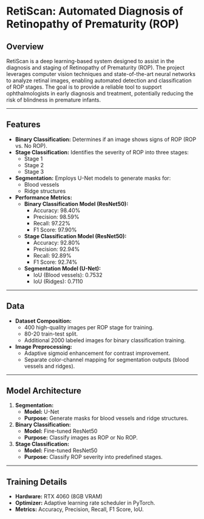 # RetiScan: Automated Diagnosis of Retinopathy of Prematurity (ROP)

## Overview
RetiScan is a deep learning-based system designed to assist in the diagnosis and staging of Retinopathy of Prematurity (ROP). The project leverages computer vision techniques and state-of-the-art neural networks to analyze retinal images, enabling automated detection and classification of ROP stages. The goal is to provide a reliable tool to support ophthalmologists in early diagnosis and treatment, potentially reducing the risk of blindness in premature infants.

---

## Features
- **Binary Classification:** Determines if an image shows signs of ROP (ROP vs. No ROP).
- **Stage Classification:** Identifies the severity of ROP into three stages:
  - Stage 1
  - Stage 2
  - Stage 3
- **Segmentation:** Employs U-Net models to generate masks for:
  - Blood vessels
  - Ridge structures
- **Performance Metrics:**
  - **Binary Classification Model (ResNet50):**
    - Accuracy: 98.40%
    - Precision: 98.59%
    - Recall: 97.22%
    - F1 Score: 97.90%
  - **Stage Classification Model (ResNet50):**
    - Accuracy: 92.80%
    - Precision: 92.94%
    - Recall: 92.89%
    - F1 Score: 92.74%
  - **Segmentation Model (U-Net):**
    - IoU (Blood vessels): 0.7532
    - IoU (Ridges): 0.7110

---

## Data
- **Dataset Composition:**
  - 400 high-quality images per ROP stage for training.
  - 80-20 train-test split.
  - Additional 2000 labeled images for binary classification training.
- **Image Preprocessing:**
  - Adaptive sigmoid enhancement for contrast improvement.
  - Separate color-channel mapping for segmentation outputs (blood vessels and ridges).

---

## Model Architecture
1. **Segmentation:**
   - **Model:** U-Net
   - **Purpose:** Generate masks for blood vessels and ridge structures.
2. **Binary Classification:**
   - **Model:** Fine-tuned ResNet50
   - **Purpose:** Classify images as ROP or No ROP.
3. **Stage Classification:**
   - **Model:** Fine-tuned ResNet50
   - **Purpose:** Classify ROP severity into predefined stages.

---

## Training Details
- **Hardware:** RTX 4060 (8GB VRAM)
- **Optimizer:** Adaptive learning rate scheduler in PyTorch.
- **Metrics:** Accuracy, Precision, Recall, F1 Score, IoU.

